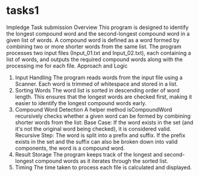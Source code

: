 # tasks1
Impledge Task submission 
Overview 
This program is designed to identify the longest compound word and the second-longest 
compound word in a given list of words. A compound word is defined as a word formed by 
combining two or more shorter words from the same list. 
The program processes two input files (Input_01.txt and Input_02.txt), each containing a list 
of words, and outputs the required compound words along with the processing me for 
each file. 
Approach and Logic 
1. Input Handling 
The program reads words from the input file using a Scanner. Each word is trimmed of 
whitespace and stored in a list. 
2. Sorting Words 
The word list is sorted in descending order of word length. This ensures that the longest 
words are checked first, making it easier to identify the longest compound words early. 
3. Compound Word Detection 
A helper method isCompoundWord recursively checks whether a given word can be formed 
by combining shorter words from the list: 
Base Case: If the word exists in the set (and it's not the original word being checked), it is 
considered valid. 
Recursive Step: The word is split into a prefix and suffix. If the prefix exists in the set and the 
suffix can also be broken down into valid components, the word is a compound word. 
4. Result Storage 
The program keeps track of the longest and second-longest compound words as it iterates 
through the sorted list. 
5. Timing 
The time taken to process each file is calculated and displayed. 
